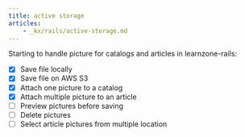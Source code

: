 ```yaml
---
title: active storage
articles:
    - _kx/rails/active-storage.md
---
```


Starting to handle picture for catalogs and articles in learnzone-rails:

- [x] Save file locally
- [x] Save file on AWS S3
- [x] Attach one picture to a catalog
- [x] Attach multiple picture to an article
- [ ] Preview pictures before saving
- [ ] Delete pictures
- [ ] Select article pictures from multiple location